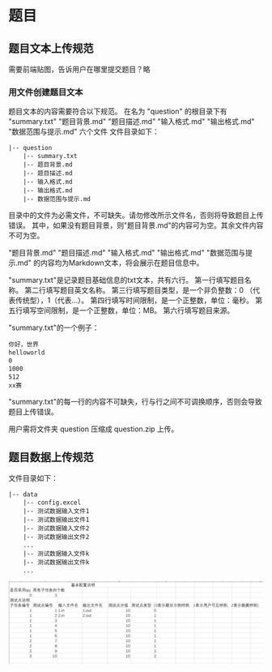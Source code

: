 # 题目
## 题目文本上传规范
需要前端贴图，告诉用户在哪里提交题目？略
### 用文件创建题目文本
题目文本的内容需要符合以下规范。
在名为 "question" 的根目录下有 "summary.txt" "题目背景.md" "题目描述.md" "输入格式.md" "输出格式.md" "数据范围与提示.md" 六个文件
文件目录如下：
```
|-- question
    |-- summary.txt
    |-- 题目背景.md
    |-- 题目描述.md
    |-- 输入格式.md
    |-- 输出格式.md
    |-- 数据范围与提示.md
```

目录中的文件为必需文件，不可缺失。请勿修改所示文件名，否则将导致题目上传错误。
其中，如果没有题目背景，则"题目背景.md"的内容可为空。其余文件内容不可为空。

"题目背景.md" "题目描述.md" "输入格式.md" "输出格式.md" "数据范围与提示.md" 的内容均为Markdown文本，将会展示在题目信息中。

"summary.txt"是记录题目基础信息的txt文本，共有六行。
第一行填写题目名称。
第二行填写题目英文名称。
第三行填写题目类型，是一个非负整数：0 （代表传统型），1（代表...）。
第四行填写时间限制，是一个正整数，单位：毫秒。
第五行填写空间限制，是一个正整数，单位：MB。
第六行填写题目来源。

"summary.txt"的一个例子：
```
你好，世界
helloworld
0
1000
512
xx赛
```
"summary.txt"的每一行的内容不可缺失，行与行之间不可调换顺序，否则会导致题目上传错误。

用户需将文件夹 question 压缩成 question.zip 上传。

## 题目数据上传规范
文件目录如下：
```
|-- data
    |-- config.excel
    |-- 测试数据输入文件1
    |-- 测试数据输出文件1
    |-- 测试数据输入文件2
    |-- 测试数据输出文件2
    ...
    |-- 测试数据输入文件k
    |-- 测试数据输出文件k
    ...
```

![Alt text](1701782683276.png)